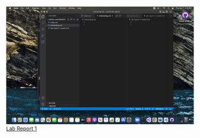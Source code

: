 ![Screenshot](Screen%20Shot%202022-04-07%20at%201.16.04%20PM.png)
[Lab Report 1](lab-report-1-week2.md)